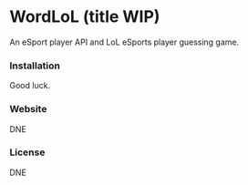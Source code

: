 # WordLoL (title WIP)
An eSport player API and LoL eSports player guessing game.
### Installation
Good luck.
### Website
DNE
### License
DNE